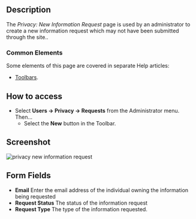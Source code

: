 <!-- Filename: Help4.x:Privacy:_New_Information_Request / Display title: Privacy: New Information Request -->

## Description

The *Privacy: New Information Request* page is used by an administrator to 
create a new information request which may not have been submitted through
the site..

### Common Elements

Some elements of this page are covered in separate Help articles:

* [Toolbars](jdocmanual?article=help/common-elements/toolbars).

## How to access

- Select **Users → Privacy → Requests** from the Administrator menu. Then...
  - Select the **New** button in the Toolbar.

## Screenshot

![privacy new information request](../../../en/images/privacy/privacy-new-information-request.png)

## Form Fields

- **Email** Enter the email address of the individual owning the
  information being requested
- **Request Status** The status of the information request
- **Request Type** The type of the information requested.
